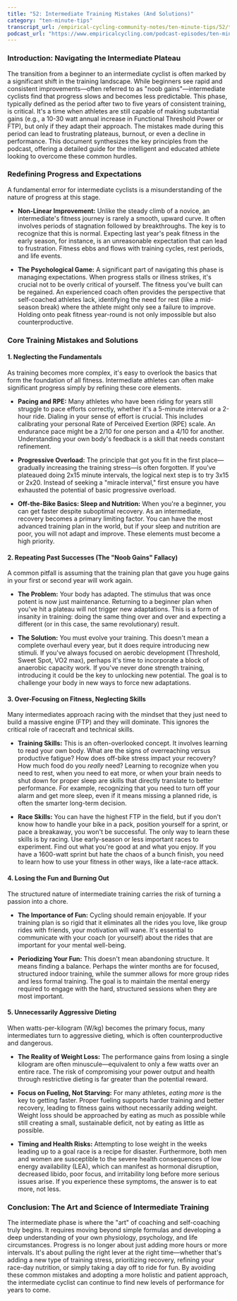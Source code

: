 ```yaml
---
title: "52: Intermediate Training Mistakes (And Solutions)"
category: "ten-minute-tips"
transcript_url: /empirical-cycling-community-notes/ten-minute-tips/52/tmt52 intermediate training mistakes (transcribed on 07-Aug-2025 10-59-58).txt
podcast_url: "https://www.empiricalcycling.com/podcast-episodes/ten-minute-tips-52-intermediate-training-mistakes-and-solutions"
---
```


### Introduction: Navigating the Intermediate Plateau

The transition from a beginner to an intermediate cyclist is often marked by a significant shift in the training landscape. While beginners see rapid and consistent improvements—often referred to as "noob gains"—intermediate cyclists find that progress slows and becomes less predictable. This phase, typically defined as the period after two to five years of consistent training, is critical. It's a time when athletes are still capable of making substantial gains (e.g., a 10-30 watt annual increase in Functional Threshold Power or FTP), but only if they adapt their approach. The mistakes made during this period can lead to frustrating plateaus, burnout, or even a decline in performance. This document synthesizes the key principles from the podcast, offering a detailed guide for the intelligent and educated athlete looking to overcome these common hurdles.

### Redefining Progress and Expectations

A fundamental error for intermediate cyclists is a misunderstanding of the nature of progress at this stage.

-   **Non-Linear Improvement:** Unlike the steady climb of a novice, an intermediate's fitness journey is rarely a smooth, upward curve. It often involves periods of stagnation followed by breakthroughs. The key is to recognize that this is normal. Expecting last year's peak fitness in the early season, for instance, is an unreasonable expectation that can lead to frustration. Fitness ebbs and flows with training cycles, rest periods, and life events.
    
-   **The Psychological Game:** A significant part of navigating this phase is managing expectations. When progress stalls or illness strikes, it's crucial not to be overly critical of yourself. The fitness you've built can be regained. An experienced coach often provides the perspective that self-coached athletes lack, identifying the need for rest (like a mid-season break) where the athlete might only see a failure to improve. Holding onto peak fitness year-round is not only impossible but also counterproductive.
    

### Core Training Mistakes and Solutions

#### 1. Neglecting the Fundamentals

As training becomes more complex, it's easy to overlook the basics that form the foundation of all fitness. Intermediate athletes can often make significant progress simply by refining these core elements.

-   **Pacing and RPE:** Many athletes who have been riding for years still struggle to pace efforts correctly, whether it's a 5-minute interval or a 2-hour ride. Dialing in your sense of effort is crucial. This includes calibrating your personal Rate of Perceived Exertion (RPE) scale. An endurance pace might be a 2/10 for one person and a 4/10 for another. Understanding your own body's feedback is a skill that needs constant refinement.
    
-   **Progressive Overload:** The principle that got you fit in the first place—gradually increasing the training stress—is often forgotten. If you've plateaued doing 2x15 minute intervals, the logical next step is to try 3x15 or 2x20. Instead of seeking a "miracle interval," first ensure you have exhausted the potential of basic progressive overload.
    
-   **Off-the-Bike Basics: Sleep and Nutrition:** When you're a beginner, you can get faster despite suboptimal recovery. As an intermediate, recovery becomes a primary limiting factor. You can have the most advanced training plan in the world, but if your sleep and nutrition are poor, you will not adapt and improve. These elements must become a high priority.
    

#### 2. Repeating Past Successes (The "Noob Gains" Fallacy)

A common pitfall is assuming that the training plan that gave you huge gains in your first or second year will work again.

-   **The Problem:** Your body has adapted. The stimulus that was once potent is now just maintenance. Returning to a beginner plan when you've hit a plateau will not trigger new adaptations. This is a form of insanity in training: doing the same thing over and over and expecting a different (or in this case, the same revolutionary) result.
    
-   **The Solution:** You must evolve your training. This doesn't mean a complete overhaul every year, but it does require introducing new stimuli. If you've always focused on aerobic development (Threshold, Sweet Spot, VO2 max), perhaps it's time to incorporate a block of anaerobic capacity work. If you've never done strength training, introducing it could be the key to unlocking new potential. The goal is to challenge your body in new ways to force new adaptations.
    

#### 3. Over-Focusing on Fitness, Neglecting Skills

Many intermediates approach racing with the mindset that they just need to build a massive engine (FTP) and they will dominate. This ignores the critical role of racecraft and technical skills.

-   **Training Skills:** This is an often-overlooked concept. It involves learning to read your own body. What are the signs of overreaching versus productive fatigue? How does off-bike stress impact your recovery? How much food do you _really_ need? Learning to recognize when you need to rest, when you need to eat more, or when your brain needs to shut down for proper sleep are skills that directly translate to better performance. For example, recognizing that you need to turn off your alarm and get more sleep, even if it means missing a planned ride, is often the smarter long-term decision.
    
-   **Race Skills:** You can have the highest FTP in the field, but if you don't know how to handle your bike in a pack, position yourself for a sprint, or pace a breakaway, you won't be successful. The only way to learn these skills is by racing. Use early-season or less important races to experiment. Find out what you're good at and what you enjoy. If you have a 1600-watt sprint but hate the chaos of a bunch finish, you need to learn how to use your fitness in other ways, like a late-race attack.
    

#### 4. Losing the Fun and Burning Out

The structured nature of intermediate training carries the risk of turning a passion into a chore.

-   **The Importance of Fun:** Cycling should remain enjoyable. If your training plan is so rigid that it eliminates all the rides you love, like group rides with friends, your motivation will wane. It's essential to communicate with your coach (or yourself) about the rides that are important for your mental well-being.
    
-   **Periodizing Your Fun:** This doesn't mean abandoning structure. It means finding a balance. Perhaps the winter months are for focused, structured indoor training, while the summer allows for more group rides and less formal training. The goal is to maintain the mental energy required to engage with the hard, structured sessions when they are most important.
    

#### 5. Unnecessarily Aggressive Dieting

When watts-per-kilogram (W/kg) becomes the primary focus, many intermediates turn to aggressive dieting, which is often counterproductive and dangerous.

-   **The Reality of Weight Loss:** The performance gains from losing a single kilogram are often minuscule—equivalent to only a few watts over an entire race. The risk of compromising your power output and health through restrictive dieting is far greater than the potential reward.
    
-   **Focus on Fueling, Not Starving:** For many athletes, _eating more_ is the key to getting faster. Proper fueling supports harder training and better recovery, leading to fitness gains without necessarily adding weight. Weight loss should be approached by eating as much as possible while still creating a small, sustainable deficit, not by eating as little as possible.
    
-   **Timing and Health Risks:** Attempting to lose weight in the weeks leading up to a goal race is a recipe for disaster. Furthermore, both men and women are susceptible to the severe health consequences of low energy availability (LEA), which can manifest as hormonal disruption, decreased libido, poor focus, and irritability long before more serious issues arise. If you experience these symptoms, the answer is to eat more, not less.
    

### Conclusion: The Art and Science of Intermediate Training

The intermediate phase is where the "art" of coaching and self-coaching truly begins. It requires moving beyond simple formulas and developing a deep understanding of your own physiology, psychology, and life circumstances. Progress is no longer about just adding more hours or more intervals. It's about pulling the right lever at the right time—whether that's adding a new type of training stress, prioritizing recovery, refining your race-day nutrition, or simply taking a day off to ride for fun. By avoiding these common mistakes and adopting a more holistic and patient approach, the intermediate cyclist can continue to find new levels of performance for years to come.